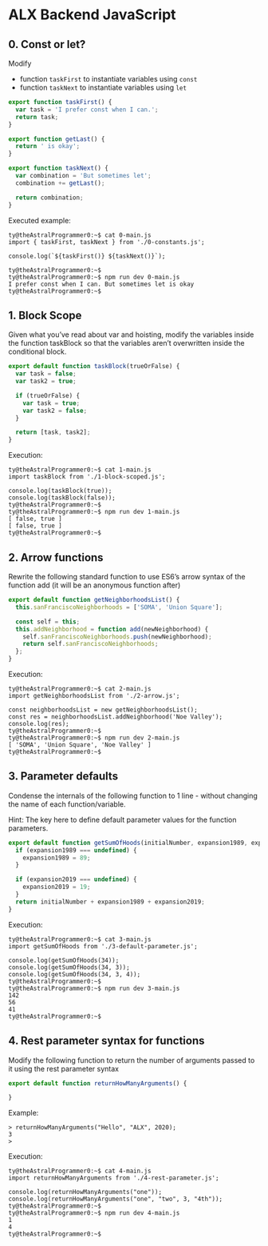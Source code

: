 # ALX Backend JavaScript

## 0. Const or let?

Modify

- function ```taskFirst``` to instantiate variables using ```const```
- function ```taskNext``` to instantiate variables using ```let```

```javascript
export function taskFirst() {
  var task = 'I prefer const when I can.';
  return task;
}

export function getLast() {
  return ' is okay';
}

export function taskNext() {
  var combination = 'But sometimes let';
  combination += getLast();

  return combination;
}
```

Executed example:

```terminal
ty@theAstralProgrammer0:~$ cat 0-main.js
import { taskFirst, taskNext } from './0-constants.js';

console.log(`${taskFirst()} ${taskNext()}`);

ty@theAstralProgrammer0:~$
ty@theAstralProgrammer0:~$ npm run dev 0-main.js
I prefer const when I can. But sometimes let is okay
ty@theAstralProgrammer0:~$
```

## 1. Block Scope

Given what you’ve read about var and hoisting, modify the variables inside the function taskBlock so that the variables aren’t overwritten inside the conditional block.

```javascript
export default function taskBlock(trueOrFalse) {
  var task = false;
  var task2 = true;

  if (trueOrFalse) {
    var task = true;
    var task2 = false;
  }

  return [task, task2];
}
```

Execution:

```terminal
ty@theAstralProgrammer0:~$ cat 1-main.js
import taskBlock from './1-block-scoped.js';

console.log(taskBlock(true));
console.log(taskBlock(false));
ty@theAstralProgrammer0:~$
ty@theAstralProgrammer0:~$ npm run dev 1-main.js
[ false, true ]
[ false, true ]
ty@theAstralProgrammer0:~$
```

## 2. Arrow functions

Rewrite the following standard function to use ES6’s arrow syntax of the function add (it will be an anonymous function after)

```javascript
export default function getNeighborhoodsList() {
  this.sanFranciscoNeighborhoods = ['SOMA', 'Union Square'];

  const self = this;
  this.addNeighborhood = function add(newNeighborhood) {
    self.sanFranciscoNeighborhoods.push(newNeighborhood);
    return self.sanFranciscoNeighborhoods;
  };
}
```

Execution:

```terminal
ty@theAstralProgrammer0:~$ cat 2-main.js
import getNeighborhoodsList from './2-arrow.js';

const neighborhoodsList = new getNeighborhoodsList();
const res = neighborhoodsList.addNeighborhood('Noe Valley');
console.log(res);
ty@theAstralProgrammer0:~$
ty@theAstralProgrammer0:~$ npm run dev 2-main.js
[ 'SOMA', 'Union Square', 'Noe Valley' ]
ty@theAstralProgrammer0:~$
```

## 3. Parameter defaults

Condense the internals of the following function to 1 line - without changing the name of each function/variable.

Hint: The key here to define default parameter values for the function parameters.

```javascript
export default function getSumOfHoods(initialNumber, expansion1989, expansion2019) {
  if (expansion1989 === undefined) {
    expansion1989 = 89;
  }

  if (expansion2019 === undefined) {
    expansion2019 = 19;
  }
  return initialNumber + expansion1989 + expansion2019;
}
```

Execution:

```terminal
ty@theAstralProgrammer0:~$ cat 3-main.js
import getSumOfHoods from './3-default-parameter.js';

console.log(getSumOfHoods(34));
console.log(getSumOfHoods(34, 3));
console.log(getSumOfHoods(34, 3, 4));
ty@theAstralProgrammer0:~$
ty@theAstralProgrammer0:~$ npm run dev 3-main.js
142
56
41
ty@theAstralProgrammer0:~$
```

## 4. Rest parameter syntax for functions

Modify the following function to return the number of arguments passed to it using the rest parameter syntax

```javascript
export default function returnHowManyArguments() {

}
```

Example:

```
> returnHowManyArguments("Hello", "ALX", 2020);
3
>
```

Execution:

```terminal
ty@theAstralProgrammer0:~$ cat 4-main.js
import returnHowManyArguments from './4-rest-parameter.js';

console.log(returnHowManyArguments("one"));
console.log(returnHowManyArguments("one", "two", 3, "4th"));
ty@theAstralProgrammer0:~$
ty@theAstralProgrammer0:~$ npm run dev 4-main.js
1
4
ty@theAstralProgrammer0:~$
```
